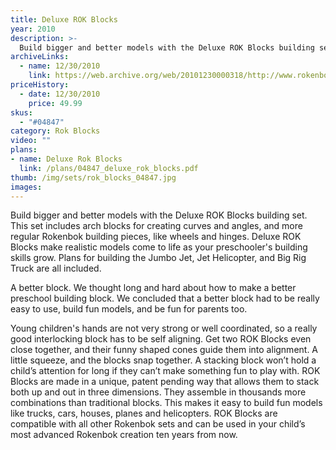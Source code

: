 ```yaml
---
title: Deluxe ROK Blocks
year: 2010
description: >-
  Build bigger and better models with the Deluxe ROK Blocks building set.  This set includes arch blocks for creating curves and angles, and more regular Rokenbok building pieces, like wheels and hinges.  Deluxe ROK Blocks make realistic models come to life as your preschooler's building skills grow.
archiveLinks:
  - name: 12/30/2010
    link: https://web.archive.org/web/20101230000318/http://www.rokenbok.com/estore/construction/deluxe-rok-blocks
priceHistory:
  - date: 12/30/2010
    price: 49.99
skus:
  - "#04847"
category: Rok Blocks
video: ""
plans:
- name: Deluxe Rok Blocks
  link: /plans/04847_deluxe_rok_blocks.pdf
thumb: /img/sets/rok_blocks_04847.jpg
images:
---
```

Build bigger and better models with the Deluxe ROK Blocks building set.  This set includes arch blocks for creating curves and angles, and more regular Rokenbok building pieces, like wheels and hinges.  Deluxe ROK Blocks make realistic models come to life as your preschooler's building skills grow.  Plans for building the Jumbo Jet, Jet Helicopter, and Big Rig Truck are all included.

A better block.  We thought long and hard about how to make a better preschool building block. We concluded that a better block had to be really easy to use, build fun models, and be fun for parents too.

Young children's hands are not very strong or well coordinated, so a really good interlocking block has to be self aligning.  Get two ROK Blocks even close together, and their funny shaped cones guide them into alignment.  A little squeeze, and the blocks snap together.  A stacking block won’t hold a child’s attention for long if they can’t make something fun to play with.  ROK Blocks are made in a unique, patent pending way that allows them to stack both up and out in three dimensions. They assemble in thousands more combinations than traditional blocks.  This makes it easy to build fun models like trucks, cars, houses, planes and helicopters.  ROK Blocks are compatible with all other Rokenbok sets and can be used in your child’s most advanced Rokenbok creation ten years from now.
